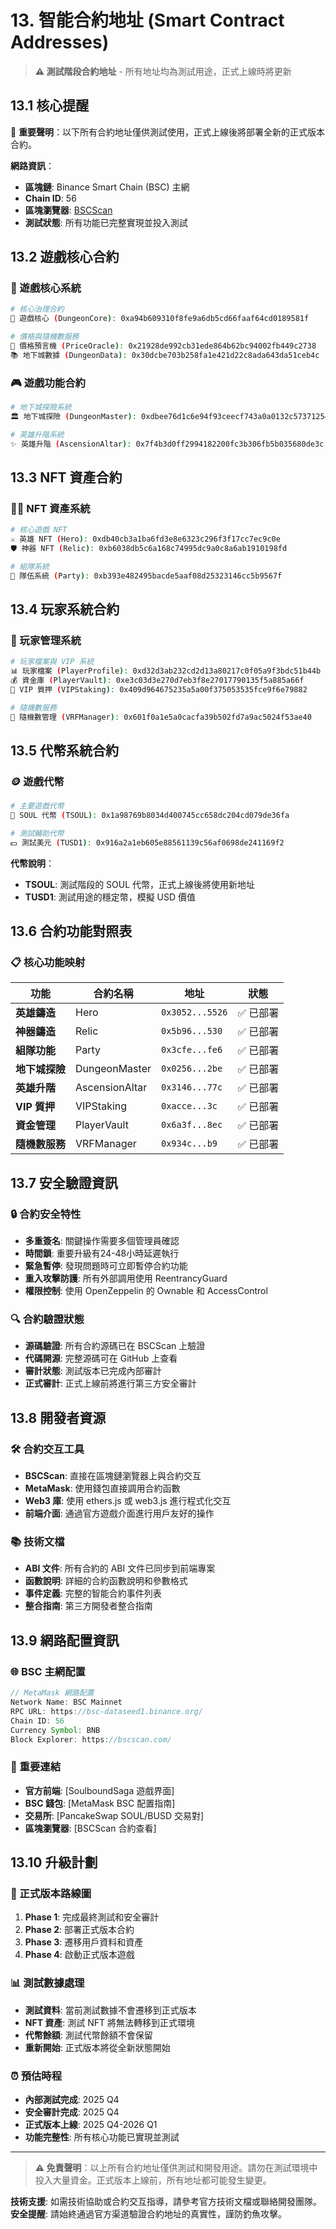 # 13. 智能合約地址 (Smart Contract Addresses)

> **⚠️ 測試階段合約地址** - 所有地址均為測試用途，正式上線時將更新

## 13.1 核心提醒

🚨 **重要聲明**：以下所有合約地址僅供測試使用，正式上線後將部署全新的正式版本合約。

**網路資訊**：
- **區塊鏈**: Binance Smart Chain (BSC) 主網
- **Chain ID**: 56
- **區塊瀏覽器**: [BSCScan](https://bscscan.com/)
- **測試狀態**: 所有功能已完整實現並投入測試

## 13.2 遊戲核心合約

### 🏰 遊戲核心系統
```bash
# 核心治理合約
🏰 遊戲核心 (DungeonCore): 0xa94b609310f8fe9a6db5cd66faaf64cd0189581f

# 價格與隨機數服務  
💎 價格預言機 (PriceOracle): 0x21928de992cb31ede864b62bc94002fb449c2738
📚 地下城數據 (DungeonData): 0x30dcbe703b258fa1e421d22c8ada643da51ceb4c
```

### 🎮 遊戲功能合約
```bash  
# 地下城探險系統
🏛️ 地下城探險 (DungeonMaster): 0xdbee76d1c6e94f93ceecf743a0a0132c57371254

# 英雄升階系統
✨ 英雄升階 (AscensionAltar): 0x7f4b3d0ff2994182200fc3b306fb5b035680de3c
```

## 13.3 NFT 資產合約

### 🦸‍♂️ NFT 資產系統
```bash
# 核心遊戲 NFT
⚔️ 英雄 NFT (Hero): 0xdb40cb3a1ba6fd3e8e6323c296f3f17cc7ec9c0e
🛡️ 神器 NFT (Relic): 0xb6038db5c6a168c74995dc9a0c8a6ab1910198fd

# 組隊系統  
👥 隊伍系統 (Party): 0xb393e482495bacde5aaf08d25323146cc5b9567f
```

## 13.4 玩家系統合約

### 👤 玩家管理系統
```bash
# 玩家檔案與 VIP 系統
📊 玩家檔案 (PlayerProfile): 0xd32d3ab232cd2d13a80217c0f05a9f3bdc51b44b
💰 資金庫 (PlayerVault): 0xe3c03d3e270d7eb3f8e27017790135f5a885a66f
🌟 VIP 質押 (VIPStaking): 0x409d964675235a5a00f375053535fce9f6e79882

# 隨機數服務
🎲 隨機數管理 (VRFManager): 0x601f0a1e5a0cacfa39b502fd7a9ac5024f53ae40
```

## 13.5 代幣系統合約

### 🪙 遊戲代幣
```bash
# 主要遊戲代幣
💎 SOUL 代幣 (TSOUL): 0x1a98769b8034d400745cc658dc204cd079de36fa

# 測試輔助代幣  
💵 測試美元 (TUSD1): 0x916a2a1eb605e88561139c56af0698de241169f2
```

**代幣說明**：
- **TSOUL**: 測試階段的 SOUL 代幣，正式上線後將使用新地址
- **TUSD1**: 測試用途的穩定幣，模擬 USD 價值

## 13.6 合約功能對照表

### 📋 核心功能映射

| 功能 | 合約名稱 | 地址 | 狀態 |
|------|----------|------|------|
| **英雄鑄造** | Hero | `0x3052...5526` | ✅ 已部署 |
| **神器鑄造** | Relic | `0x5b96...530` | ✅ 已部署 |
| **組隊功能** | Party | `0x3cfe...fe6` | ✅ 已部署 |
| **地下城探險** | DungeonMaster | `0x0256...2be` | ✅ 已部署 |
| **英雄升階** | AscensionAltar | `0x3146...77c` | ✅ 已部署 |
| **VIP 質押** | VIPStaking | `0xacce...3c` | ✅ 已部署 |
| **資金管理** | PlayerVault | `0x6a3f...8ec` | ✅ 已部署 |
| **隨機數服務** | VRFManager | `0x934c...b9` | ✅ 已部署 |

## 13.7 安全驗證資訊

### 🔒 合約安全特性
- **多重簽名**: 關鍵操作需要多個管理員確認
- **時間鎖**: 重要升級有24-48小時延遲執行
- **緊急暫停**: 發現問題時可立即暫停合約功能
- **重入攻擊防護**: 所有外部調用使用 ReentrancyGuard
- **權限控制**: 使用 OpenZeppelin 的 Ownable 和 AccessControl

### 🔍 合約驗證狀態
- **源碼驗證**: 所有合約源碼已在 BSCScan 上驗證
- **代碼開源**: 完整源碼可在 GitHub 上查看
- **審計狀態**: 測試版本已完成內部審計
- **正式審計**: 正式上線前將進行第三方安全審計

## 13.8 開發者資源

### 🛠️ 合約交互工具
- **BSCScan**: 直接在區塊鏈瀏覽器上與合約交互
- **MetaMask**: 使用錢包直接調用合約函數  
- **Web3 庫**: 使用 ethers.js 或 web3.js 進行程式化交互
- **前端介面**: 通過官方遊戲介面進行用戶友好的操作

### 📚 技術文檔
- **ABI 文件**: 所有合約的 ABI 文件已同步到前端專案
- **函數說明**: 詳細的合約函數說明和參數格式
- **事件定義**: 完整的智能合約事件列表
- **整合指南**: 第三方開發者整合指南

## 13.9 網路配置資訊

### 🌐 BSC 主網配置
```javascript
// MetaMask 網路配置
Network Name: BSC Mainnet
RPC URL: https://bsc-dataseed1.binance.org/
Chain ID: 56
Currency Symbol: BNB
Block Explorer: https://bscscan.com/
```

### 🔗 重要連結
- **官方前端**: [SoulboundSaga 遊戲界面]
- **BSC 錢包**: [MetaMask BSC 配置指南]
- **交易所**: [PancakeSwap SOUL/BUSD 交易對]
- **區塊瀏覽器**: [BSCScan 合約查看]

## 13.10 升級計劃

### 🚀 正式版本路線圖
1. **Phase 1**: 完成最終測試和安全審計
2. **Phase 2**: 部署正式版本合約
3. **Phase 3**: 遷移用戶資料和資產
4. **Phase 4**: 啟動正式版本遊戲

### 📊 測試數據處理
- **測試資料**: 當前測試數據不會遷移到正式版本
- **NFT 資產**: 測試 NFT 將無法轉移到正式環境  
- **代幣餘額**: 測試代幣餘額不會保留
- **重新開始**: 正式版本將從全新狀態開始

### ⏰ 預估時程
- **內部測試完成**: 2025 Q4
- **安全審計完成**: 2025 Q4  
- **正式版本上線**: 2025 Q4-2026 Q1
- **功能完整性**: 所有核心功能已實現並測試

---

> **⚠️ 免責聲明**：以上所有合約地址僅供測試和開發用途。請勿在測試環境中投入大量資金。正式版本上線前，所有地址都可能發生變更。

**技術支援**: 如需技術協助或合約交互指導，請參考官方技術文檔或聯絡開發團隊。  
**安全提醒**: 請始終通過官方渠道驗證合約地址的真實性，謹防釣魚攻擊。